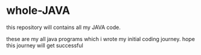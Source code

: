 # whole-JAVA
this repository will contains all my JAVA code.

these are my all java programs which i wrote my initial coding journey.
hope this journey will get successful
